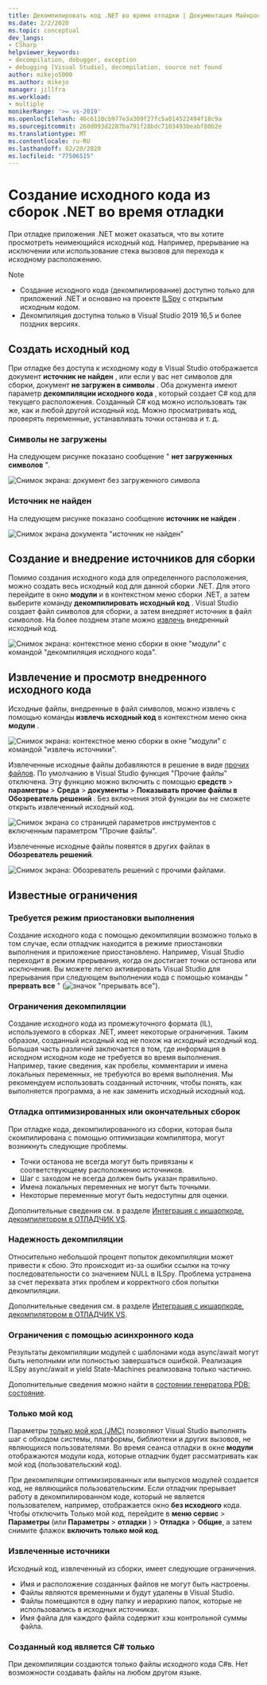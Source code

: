```yaml
---
title: Декомпилировать код .NET во время отладки | Документация Майкрософт
ms.date: 2/2/2020
ms.topic: conceptual
dev_langs:
- CSharp
helpviewer_keywords:
- decompilation, debugger, exception
- debugging [Visual Studio], decompilation, source not found
author: mikejo5000
ms.author: mikejo
manager: jillfra
ms.workload:
- multiple
monikerRange: '>= vs-2019'
ms.openlocfilehash: 46c6110cb977e3a309f27fc5a014522494f18c9a
ms.sourcegitcommit: 260d093d2287ba791f28bdc7103493beabf80b2e
ms.translationtype: MT
ms.contentlocale: ru-RU
ms.lasthandoff: 02/20/2020
ms.locfileid: "77506515"
---
```

# <a name="generate-source-code-from-net-assemblies-while-debugging"></a>Создание исходного кода из сборок .NET во время отладки

При отладке приложения .NET может оказаться, что вы хотите просмотреть неимеющийся исходный код. Например, прерывание на исключении или использование стека вызовов для перехода к исходному расположению.

> [!NOTE]
> * Создание исходного кода (декомпилирование) доступно только для приложений .NET и основано на проекте [ILSpy](https://github.com/icsharpcode/ILSpy) с открытым исходным кодом.
> * Декомпиляция доступна только в Visual Studio 2019 16,5 и более поздних версиях.

## <a name="generate-source-code"></a>Создать исходный код

При отладке без доступа к исходному коду в Visual Studio отображается документ **источник не найден** , или если у вас нет символов для сборки, документ **не загружен в символы** . Оба документа имеют параметр **декомпиляции исходного кода** , который создает C# код для текущего расположения. Созданный C# код можно использовать так же, как и любой другой исходный код. Можно просматривать код, проверять переменные, устанавливать точки останова и т. д.

### <a name="no-symbols-loaded"></a>Символы не загружены

На следующем рисунке показано сообщение " **нет загруженных символов** ".

![Снимок экрана: документ без загруженного символа](media/decompilation-no-symbol-found.png)

### <a name="source-not-found"></a>Источник не найден

На следующем рисунке показано сообщение **источник не найден** .

![Снимок экрана документа "источник не найден"](media/decompilation-no-source-found.png)

## <a name="generate-and-embed-sources-for-an-assembly"></a>Создание и внедрение источников для сборки

Помимо создания исходного кода для определенного расположения, можно создать весь исходный код для данной сборки .NET. Для этого перейдите в окно **модули** и в контекстном меню сборки .NET, а затем выберите команду **декомпилировать исходный код** . Visual Studio создает файл символов для сборки, а затем внедряет источник в файл символов. На более позднем этапе можно [извлечь](#extract-and-view-the-embedded-source-code) внедренный исходный код.

![Снимок экрана: контекстное меню сборки в окне "модули" с командой "декомпиляция исходного кода".](media/decompilation-decompile-source-code.png)

## <a name="extract-and-view-the-embedded-source-code"></a>Извлечение и просмотр внедренного исходного кода

Исходные файлы, внедренные в файл символов, можно извлечь с помощью команды **извлечь исходный код** в контекстном меню окна **модули** .

![Снимок экрана: контекстное меню сборки в окне "модули" с командой "извлечь источники".](media/decompilation-extract-source-code.png)

Извлеченные исходные файлы добавляются в решение в виде [прочих файлов](../ide/reference/miscellaneous-files.md). По умолчанию в Visual Studio функция "Прочие файлы" отключена. Эту функцию можно включить с помощью **средств** > **параметры** > **Среда** > **документы** > **Показывать прочие файлы в Обозреватель решений** . Без включения этой функции вы не сможете открыть извлеченный исходный код.

![Снимок экрана со страницей параметров инструментов с включенным параметром "Прочие файлы".](media/decompilation-tools-options-misc-files.png)

Извлеченные исходные файлы появятся в других файлах в **Обозреватель решений**.

![Снимок экрана: Обозреватель решений с прочими файлами.](media/decompilation-solution-explorer.png)

## <a name="known-limitations"></a>Известные ограничения

### <a name="requires-break-mode"></a>Требуется режим приостановки выполнения

Создание исходного кода с помощью декомпиляции возможно только в том случае, если отладчик находится в режиме приостановки выполнения и приложение приостановлено. Например, Visual Studio переходит в режим прерывания, когда он достигает точки останова или исключения. Вы можете легко активировать Visual Studio для прерывания при следующем выполнении кода с помощью команды " **прервать все** " (![значок "прерывать все"](media/decompilation-break-all.png)).

### <a name="decompilation-limitations"></a>Ограничения декомпиляции

Создание исходного кода из промежуточного формата (IL), используемого в сборках .NET, имеет некоторые ограничения. Таким образом, созданный исходный код не похож на исходный исходный код. Большая часть различий заключается в том, где информация в исходном исходном коде не требуется во время выполнения. Например, такие сведения, как пробелы, комментарии и имена локальных переменных, не требуются во время выполнения. Мы рекомендуем использовать созданный источник, чтобы понять, как выполняется программа, а не как заменить исходный исходный код.

### <a name="debug-optimized-or-release-assemblies"></a>Отладка оптимизированных или окончательных сборок

При отладке кода, декомпилированного из сборки, которая была скомпилирована с помощью оптимизации компилятора, могут возникнуть следующие проблемы.
- Точки останова не всегда могут быть привязаны к соответствующему расположению источников.
- Шаг с заходом не всегда должен быть указан правильно.
- Имена локальных переменных не могут быть точными.
- Некоторые переменные могут быть недоступны для оценки.

Дополнительные сведения см. в разделе [Интеграция с икшарпкоде. декомпилятором в ОТЛАДЧИК VS](https://github.com/icsharpcode/ILSpy/issues/1901).

### <a name="decompilation-reliability"></a>Надежность декомпиляции

Относительно небольшой процент попыток декомпиляции может привести к сбою. Это происходит из-за ошибки ссылки на точку последовательности со значением NULL в ILSpy.  Проблема устранена за счет перехвата этих проблем и корректного сбоя попытки декомпиляции.

Дополнительные сведения см. в разделе [Интеграция с икшарпкоде. декомпилятором в ОТЛАДЧИК VS](https://github.com/icsharpcode/ILSpy/issues/1901).

### <a name="limitations-with-async-code"></a>Ограничения с помощью асинхронного кода

Результаты декомпиляции модулей с шаблонами кода async/await могут быть неполными или полностью завершаться ошибкой. Реализация ILSpy async/await и yield State-Machines реализована только частично. 

Дополнительные сведения можно найти в [состоянии генератора PDB: состояние](https://github.com/icsharpcode/ILSpy/issues/1422).

### <a name="just-my-code"></a>Только мой код

Параметры [только мой код (JMC)](https://docs.microsoft.com/visualstudio/debugger/just-my-code) позволяют Visual Studio выполнять шаг с обходом системы, платформы, библиотеки и других вызовов, не являющихся пользователями. Во время сеанса отладки в окне **модули** отображаются модули кода, которые отладчик будет рассматривать как мой код (пользовательский код).

При декомпиляции оптимизированных или выпусков модулей создается код, не являющийся пользовательским. Если отладчик прерывает работу в декомпилированном коде, который не является пользователем, например, отображается окно **без исходного** кода. Чтобы отключить Только мой код, перейдите в **меню сервис** > **Параметры** (или **Параметры** > **отладки** ) > **Отладка** > **Общие**, а затем снимите флажок **включить только мой код**.

### <a name="extracted-sources"></a>Извлеченные источники

Исходный код, извлеченный из сборки, имеет следующие ограничения.
- Имя и расположение созданных файлов не могут быть настроены.
- Файлы являются временными и будут удалены в Visual Studio.
- Файлы помещаются в одну папку и иерархию папок, которые не использовались в исходных источниках.
- Имя файла для каждого файла содержит хэш контрольной суммы файла.

### <a name="generated-code-is-c-only"></a>Созданный код является C# только
При декомпиляции создаются только файлы исходного кода C#в. Нет возможности создавать файлы на любом другом языке.
